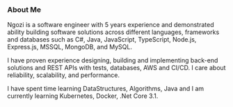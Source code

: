 ### About Me

<!--
**nskalu/nskalu** is a ✨ _special_ ✨ repository because its `README.md` (this file) appears on your GitHub profile.

Here are some ideas to get you started:

- 🔭 I’m currently working on ...
- 🌱 I’m currently learning ...
- 👯 I’m looking to collaborate on ...
- 🤔 I’m looking for help with ...
- 💬 Ask me about ...
- 📫 How to reach me: ...
- 😄 Pronouns: ...
- ⚡ Fun fact: ...
-->

Ngozi is a software engineer with 5 years experience and demonstrated ability building software solutions across different languages, frameworks and databases such as C#, Java, JavaScript, TypeScript, Node.js, Express.js, MSSQL, MongoDB, and MySQL.

I have proven experience designing, building and implementing back-end solutions and REST APIs with tests, databases, AWS and CI/CD. I care about reliability, scalability, and performance.

I have spent time learning DataStructures, Algorithms, Java and I am currently learning Kubernetes, Docker, .Net Core 3.1.
